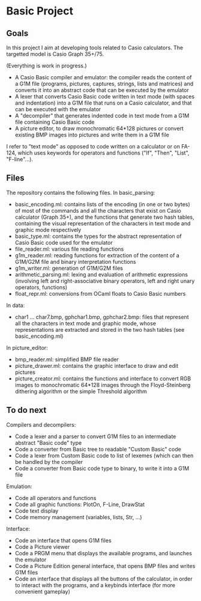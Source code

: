 # Basic Project

## Goals

In this project I aim at developing tools related to Casio calculators. The targetted model is Casio Graph 35+/75.

(Everything is work in progress.)

- A Casio Basic compiler and emulator: the compiler reads the content of a G1M file (programs, pictures, captures, strings, lists and matrices) and converts it into  an abstract code that can be executed by the emulator
- A lexer that converts Casio Basic code written in text mode (with spaces and indentation) into a G1M file that runs on a Casio calculator, and that can be executed with the emulator
- A "decompiler" that generates indented code in text mode from a G1M file containing Casio Basic code
- A picture editor, to draw monochromatic 64*128 pictures or convert existing BMP images into pictures and write them in a G1M file

I refer to "text mode" as opposed to code written on a calculator or on FA-124, which uses keywords for operators and functions ("If", "Then", "List", "F-line"...).

## Files

The repository contains the following files.
In basic_parsing:
- basic_encoding.ml: contains lists of the encoding (in one or two bytes) of most of the commands and all the characters that exist on Casio calculator (Graph 35+), and the functions that generate two hash tables, containing the visual representation of the characters in text mode and graphic mode respectively
- basic_type.ml: contains the types for the abstract representation of Casio Basic code used for the emulator
- file_reader.ml: various file reading functions
- g1m_reader.ml: reading functions for extraction of the content of a G1M/G2M file and binary interpretation functions
- g1m_writer.ml: generation of G1M/G2M files
- arithmetic_parsing.ml: lexing and evaluation of arithmetic expressions (involving left and right-associative binary operators, left and right unary operators, functions)
- float_repr.ml: conversions from OCaml floats to Casio Basic numbers

In data:
- char1 ... char7.bmp, gphchar1.bmp, gphchar2.bmp: files that represent all the characters in text mode and graphic mode, whose representations are extracted and stored in the two hash tables (see basic_encoding.ml)

In picture_editor:
- bmp_reader.ml: simplified BMP file reader
- picture_drawer.ml: contains the graphic interface to draw and edit pictures
- picture_creator.ml: contains the functions and interface to convert RGB images to monochromatic 64*128 images through the Floyd-Steinberg dithering algorithm or the simple Threshold algorithm


## To do next
Compilers and decompilers:
- Code a lexer and a parser to convert G1M files to an intermediate abstract "Basic code" type
- Code a converter from Basic tree to readable "Custom Basic" code
- Code a lexer from Custom Basic code to list of lexemes (which can then be handled by the compiler
- Code a converter from Basic code type to binary, to write it into a G1M file

Emulation:
- Code all operators and functions
- Code all graphic functions: PlotOn, F-Line, DrawStat
- Code text display
- Code memory management (variables, lists, Str, ...)

Interface:
- Code an interface that opens G1M files
- Code a Picture viewer
- Code a PRGM menu that displays the available programs, and launches the emulator
- Code a Picture Edition general interface, that opens BMP files and writes G1M files
- Code an interface that displays all the buttons of the calculator, in order to interact with the programs, and a keybinds interface (for more convenient gameplay)
